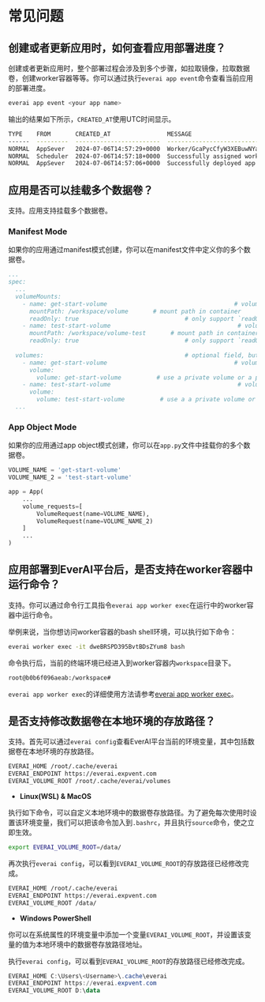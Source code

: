 # 常见问题

## 创建或者更新应用时，如何查看应用部署进度？
创建或者更新应用时，整个部署过程会涉及到多个步骤，如拉取镜像，拉取数据卷，创建worker容器等等。你可以通过执行`everai app event`命令查看当前应用的部署进度。  

```bash
everai app event <your app name>
```

输出的结果如下所示，`CREATED_AT`使用UTC时间显示。

```bash
TYPE    FROM       CREATED_AT                MESSAGE
------  ---------  ------------------------  ------------------------------------------------------------------------------------------------
NORMAL  AppSever   2024-07-06T14:57:29+0000  Worker/GcaPycCfyW3XEBuwNYaXZ9 is ready now
NORMAL  Scheduler  2024-07-06T14:57:18+0000  Successfully assigned worker/GcaPycCfyW3XEBuwNYaXZ9 to node/5a684c93-84c0-4078-821c-a4aeccb61407
NORMAL  AppSever   2024-07-06T14:57:06+0000  Successfully deployed app
```

## 应用是否可以挂载多个数据卷？
支持。应用支持挂载多个数据卷。

### Manifest Mode
如果你的应用通过manifest模式创建，你可以在manifest文件中定义你的多个数据卷。  

```yaml
...
spec:
  ...
  volumeMounts:
    - name: get-start-volume                                    # volume name
      mountPath: /workspace/volume       # mount path in container
      readOnly: true                              # only support `readOnly = true` currently, default is true
    - name: test-start-volume                                    # volume name
      mountPath: /workspace/volume-test       # mount path in container
      readOnly: true                              # only support `readOnly = true` currently, default is true
  
  volumes:                                        # optional field, but very important for AI app
    - name: get-start-volume                                    # volume name
      volume: 
        volume: get-start-volume          # use a private volume or a public volume from other user
    - name: test-start-volume                                    # volume name
      volume:
        volume: test-start-volume          # use a a private volume or a public volume from other user
  ...
```

### App Object Mode
如果你的应用通过app object模式创建，你可以在`app.py`文件中挂载你的多个数据卷。  

```python
VOLUME_NAME = 'get-start-volume'
VOLUME_NAME_2 = 'test-start-volume'

app = App(
    ...
    volume_requests=[
        VolumeRequest(name=VOLUME_NAME),
        VolumeRequest(name=VOLUME_NAME_2)
    ]
    ...
)
```

## 应用部署到EverAI平台后，是否支持在worker容器中运行命令？
支持。你可以通过命令行工具指令`everai app worker exec`在运行中的worker容器中运行命令。

举例来说，当你想访问worker容器的bash shell环境，可以执行如下命令：  

```bash 
everai worker exec -it dweBRSPD395BvtBDsZYum8 bash
```

命令执行后，当前的终端环境已经进入到worker容器内`workspace`目录下。  

```bash 
root@b0b6f096aeab:/workspace#
```

`everai app worker exec`的详细使用方法请参考[everai app worker exec](https://expvent.com/documentation/zh-cn/docs/CLI%20Reference/everai_app#everai-app-worker-exec)。

## 是否支持修改数据卷在本地环境的存放路径？
支持。首先可以通过`everai config`查看EverAI平台当前的环境变量，其中包括数据卷在本地环境的存放路径。  

```bash
EVERAI_HOME /root/.cache/everai
EVERAI_ENDPOINT https://everai.expvent.com
EVERAI_VOLUME_ROOT /root/.cache/everai/volumes
```

* **Linux(WSL) & MacOS**  

执行如下命令，可以自定义本地环境中的数据卷存放路径。为了避免每次使用时设置该环境变量，我们可以把该命令加入到`.bashrc`，并且执行`source`命令，使之立即生效。  

```bash
export EVERAI_VOLUME_ROOT=/data/
```
再次执行`everai config`，可以看到`EVERAI_VOLUME_ROOT`的存放路径已经修改完成。  

```bash
EVERAI_HOME /root/.cache/everai
EVERAI_ENDPOINT https://everai.expvent.com
EVERAI_VOLUME_ROOT /data/
```

* **Windows PowerShell**

你可以在系统属性的环境变量中添加一个变量`EVERAI_VOLUME_ROOT`，并设置该变量的值为本地环境中的数据卷存放路径地址。

执行`everai config`，可以看到`EVERAI_VOLUME_ROOT`的存放路径已经修改完成。
```powershell
EVERAI_HOME C:\Users\<Username>\.cache\everai
EVERAI_ENDPOINT https://everai.expvent.com
EVERAI_VOLUME_ROOT D:\data
```